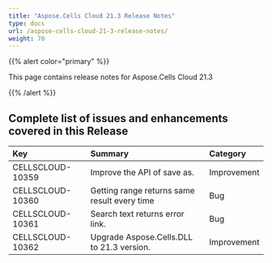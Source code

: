 ```yaml
---
title: "Aspose.Cells Cloud 21.3 Release Notes"
type: docs
url: /aspose-cells-cloud-21-3-release-notes/
weight: 70
---
```


{{% alert color="primary" %}} 

This page contains release notes for Aspose.Cells Cloud 21.3

{{% /alert %}} 
## **Complete list of issues and enhancements covered in this Release**

|**Key**|**Summary**|**Category**|
| :- | :- | :- |
| CELLSCLOUD-10359 | Improve the API of save as.| Improvement   |
| CELLSCLOUD-10360 | Getting range returns same result every time| Bug |
| CELLSCLOUD-10361 | Search text returns error link.| Bug  |
| CELLSCLOUD-10362 | Upgrade Aspose.Cells.DLL to 21.3 version.| Improvement |
